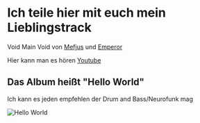 # Ich teile hier mit euch mein Lieblingstrack

Void Main Void von [Mefjus](https://de.wikipedia.org/wiki/Mefjus) und [Emperor](https://www.darkdnb.com/emperor)

Hier kann man es hören [Youtube](https://www.youtube.com/watch?v=D-8Eol4OG78)

## Das Album heißt "Hello World" 

Ich kann es jeden empfehlen der Drum and Bass/Neurofunk mag

![Hello World](https://encrypted-tbn0.gstatic.com/images?q=tbn:ANd9GcRH7pwMkVPN5Oph6r013QQoI5hKlm7txcB31A&s) 